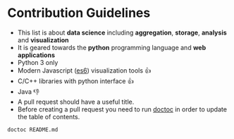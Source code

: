 # Contribution Guidelines

* This list is about **data science** including **aggregation**, **storage**, **analysis** and **visualization**
* It is geared towards the **python** programming language and **web applications**
* Python 3 only
* Modern Javascript ([es6](https://github.com/lukehoban/es6features)) visualization tools :thumbsup:
* C/C++ libraries with python interface :thumbsup:
* Java :thumbsdown:
* A pull request should have a useful title.
* Before creating a pull request you need to run [doctoc](https://github.com/thlorenz/doctoc) in order to update the table of contents.
```
doctoc README.md
```

